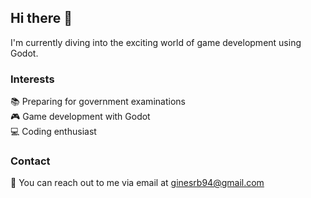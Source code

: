 ## Hi there 👋

I'm currently diving into the exciting world of game development using Godot.

### Interests
📚 Preparing for government examinations  
🎮 Game development with Godot  
💻 Coding enthusiast  

### Contact
📧 You can reach out to me via email at ginesrb94@gmail.com
